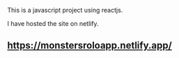 This is a javascript project using reactjs.

I have hosted the site on netlify.
## https://monstersroloapp.netlify.app/
